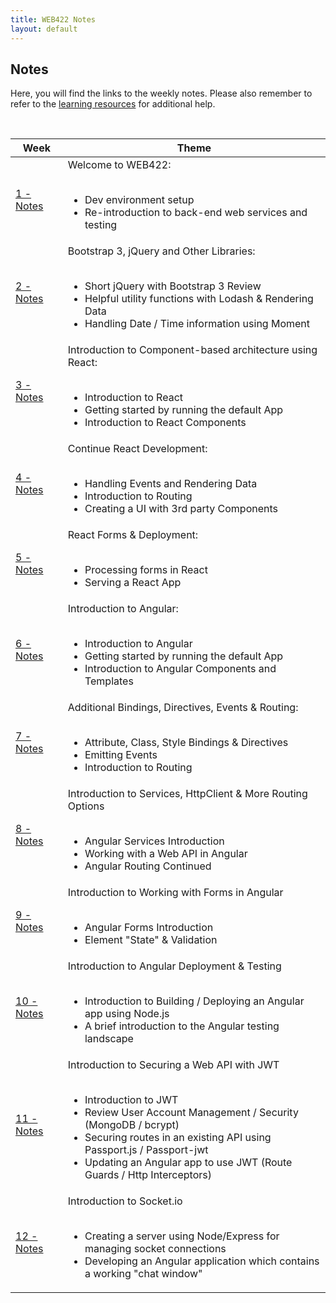 ```yaml
---
title: WEB422 Notes
layout: default
---
```


## Notes

Here, you will find the links to the weekly notes.  Please also remember to refer to the [learning resources](/resources) for additional help.

<br>

<table>
<thead>
<tr>
<th>Week</th>
<th>Theme</th>
</tr>
</thead>
<tbody>
<tr>
<td><a href="/notes/week01">1 - Notes</a></td>
<td>
Welcome to WEB422:<br><br>
<ul>
<li>Dev environment setup</li>
<li>Re-introduction to back-end web services and testing</li>
</ul>
</td>
</tr>
<tr>
<td><a href="/notes/week02">2 - Notes</a></td>
<td>
Bootstrap 3, jQuery and Other Libraries:<br><br>
<ul>
<li>Short jQuery with Bootstrap 3 Review</li>
<li>Helpful utility functions with Lodash &amp; Rendering Data</li>
<li>Handling Date / Time information using Moment</li>
</ul>
</td>
</tr>
<tr><td><a href="/notes/week03">3 - Notes</a></td>
<td>
Introduction to Component-based architecture using React:<br><br>
<ul>
<li>Introduction to React</li>
<li>Getting started by running the default App</li>
<li>Introduction to React Components</li>
</ul>
</td>
</tr>
<tr><td><a href="/notes/week04">4 - Notes</a></td>
<td>
Continue React Development:<br><br>
<ul>
<li>Handling Events and Rendering Data</li>
<li>Introduction to Routing</li>
<li>Creating a UI with 3rd party Components</li>
</ul>
</td>
</tr>
<tr><td><a href="/notes/week05">5 - Notes</a></td>
<td>
React Forms &amp; Deployment:<br><br>
<ul>
<li>Processing forms in React</li>
<li>Serving a React App</li>
</ul>
</td>
</tr>
<tr><td><a href="/notes/week06">6 - Notes</a></td>
<td>
Introduction to Angular:<br><br>
<ul>
<li>Introduction to Angular</li>
<li>Getting started by running the default App</li>
<li>Introduction to Angular Components and Templates</li>
</ul>
</td>
</tr>
<tr><td><a href="/notes/week07">7 - Notes</a></td>
<td>
Additional Bindings, Directives, Events &amp; Routing:<br><br>
<ul>
<li>Attribute, Class, Style Bindings & Directives</li>
<li>Emitting Events</li>
<li>Introduction to Routing</li>
</ul>
</td>
</tr>
<tr><td><a href="/notes/week08">8 - Notes</a></td>
<td>
Introduction to Services, HttpClient &amp; More Routing Options<br><br>
<ul>
<li>Angular Services Introduction</li>
<li>Working with a Web API in Angular</li>
<li>Angular Routing Continued</li>
</ul>
</td>
</tr><tr><td><a href="/notes/week09">9 - Notes</a></td>
<td>
Introduction to Working with Forms in Angular<br><br>
<ul>
<li>Angular Forms Introduction</li>
<li>Element "State" &amp; Validation</li>
</ul>
</td>
</tr><tr><td><a href="/notes/week10">10 - Notes</a></td>
<td>
Introduction to Angular Deployment &amp; Testing<br><br>
<ul>
<li>Introduction to Building / Deploying an Angular app using Node.js</li>
<li>A brief introduction to the Angular testing landscape</li>
</ul>
</td>
</tr>
<tr><td><a href="/notes/week11">11 - Notes</a></td>
<td>
  Introduction to Securing a Web API with JWT <br><br>
<ul>
  <li>Introduction to JWT</li>
  <li>Review User Account Management / Security (MongoDB / bcrypt)</li>
  <li>Securing routes in an existing API using Passport.js / Passport-jwt</li>
  <li>Updating an Angular app to use JWT (Route Guards / Http Interceptors)</li>
  </ul>
</td>
</tr>
<tr>
<td><a href="/notes/week12">12 - Notes</a></td>
<td>
Introduction to Socket.io <br><br>
<ul>
<li>Creating a server using Node/Express for managing socket connections</li>
<li>Developing an Angular application which contains a working "chat window"</li>
</ul>  
</td>
</tr>
</tbody>
</table>

<!-- 6 - 1 - 6 Schedule
 <table>
<thead>
<tr>
<th>Week</th>
<th>Theme</th>
</tr>
</thead>
<tbody>
<tr>
<td><a href="/notes/week01">1 - Notes</a></td>
<td>
Welcome to WEB422:<br><br>
<ul>
<li>Dev environment setup</li>
<li>Re-introduction to back-end web services and testing</li>
</ul>
</td>
</tr>
<tr>
<td><a href="/notes/week02">2 - Notes</a></td>
<td>
Bootstrap 3, jQuery and Other Libraries:<br><br>
<ul>
<li>Short jQuery with Bootstrap 3 Review</li>
<li>Helpful utility functions with Lodash &amp; Rendering Data</li>
<li>Handling Date / Time information using Moment</li>
</ul>
</td>
</tr>
<tr><td><a href="/notes/week03">3 - Notes</a></td>
<td>
Introduction to Component-based architecture using React:<br><br>
<ul>
<li>Introduction to React</li>
<li>Getting started by running the default App</li>
<li>Introduction to React Components</li>
</ul>
</td>
</tr>
<tr><td><a href="/notes/week04">4 - Notes</a></td>
<td>
Continue React Development:<br><br>
<ul>
<li>Handling Events and Rendering Data</li>
<li>Introduction to Routing</li>
<li>Creating a UI with 3rd party Components</li>
</ul>
</td>
</tr>
<tr><td><a href="/notes/week05">5 - Notes</a></td>
<td>
React Forms &amp; Deployment:<br><br>
<ul>
<li>Processing forms in React</li>
<li>Serving a React App</li>
</ul>
</td>
</tr>
<tr><td><a href="/notes/week06">6 - Notes</a></td>
<td>
Introduction to Angular:<br><br>
<ul>
<li>Introduction to Angular</li>
<li>Getting started by running the default App</li>
<li>Introduction to Angular Components and Templates</li>
</ul>
</td>
</tr>
<tr><td><a href="/notes/week07">7 - Notes</a></td>
<td>
Additional Bindings, Directives, Events &amp; Routing:<br><br>
<ul>
<li>Attribute, Class, Style Bindings & Directives</li>
<li>Emitting Events</li>
<li>Introduction to Routing</li>
</ul>
</td>
</tr>
<tr><td><a href="/notes/week08">8 - Notes</a></td>
<td>
Introduction to Services, HttpClient &amp; More Routing Options<br><br>
<ul>
<li>Angular Services Introduction</li>
<li>Working with a Web API in Angular</li>
<li>Angular Routing Continued</li>
</ul>
</td>
</tr><tr><td><a href="/notes/week09">9 - Notes</a></td>
<td>
Introduction to Working with Forms in Angular<br><br>
<ul>
<li>Angular Forms Introduction</li>
<li>Element "State" &amp; Validation</li>
</ul>
</td>
</tr><tr><td><a href="/notes/week10">10 - Notes</a></td>
<td>
Introduction to Angular Deployment &amp; Testing<br><br>
<ul>
<li>Introduction to Building / Deploying an Angular app using Node.js</li>
<li>A brief introduction to the Angular testing landscape</li>
</ul>
</td>
</tr>
<tr><td><a href="/notes/week11">11 - Notes</a></td>
<td>
  Introduction to Securing a Web API with JWT <br><br>
<ul>
  <li>Introduction to JWT</li>
  <li>Review User Account Management / Security (MongoDB / bcrypt)</li>
  <li>Securing routes in an existing API using Passport.js / Passport-jwt</li>
  <li>Updating an Angular app to use JWT (Route Guards / Http Interceptors)</li>
  </ul>
</td>
</tr>
</tbody>
</table>

-->